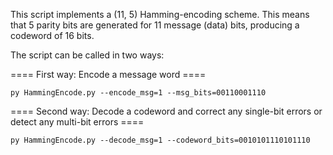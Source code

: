 This script implements a (11, 5) Hamming-encoding scheme.
This means that 5 parity bits are generated for 11 message (data) bits, producing a codeword
of 16 bits.

The script can be called in two ways:

==== First way: Encode a message word ====
    
    py HammingEncode.py --encode_msg=1 --msg_bits=00110001110

==== Second way: Decode a codeword and correct any single-bit errors or detect any multi-bit errors ====

    py HammingEncode.py --decode_msg=1 --codeword_bits=0010101110101110
